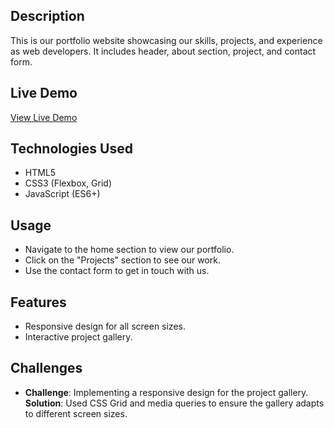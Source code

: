 ## Description

This is our portfolio website showcasing our skills, projects, and experience as web developers. It includes header, about section, project, and contact form.

## Live Demo

[View Live Demo](https://itanga1.github.io/portfolio_project/)

## Technologies Used

- HTML5
- CSS3 (Flexbox, Grid)
- JavaScript (ES6+)

## Usage

- Navigate to the home section to view our portfolio.
- Click on the "Projects" section to see our work.
- Use the contact form to get in touch with us.

## Features

- Responsive design for all screen sizes.
- Interactive project gallery.

## Challenges

- **Challenge**: Implementing a responsive design for the project gallery.
  **Solution**: Used CSS Grid and media queries to ensure the gallery adapts to different screen sizes.
